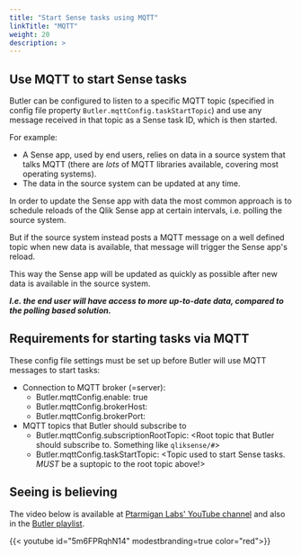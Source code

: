 ```yaml
---
title: "Start Sense tasks using MQTT"
linkTitle: "MQTT"
weight: 20
description: >
---
```


## Use MQTT to start Sense tasks

Butler can be configured to listen to a specific MQTT topic (specified in config file property `Butler.mqttConfig.taskStartTopic`) and use any message received in that topic as a Sense task ID, which is then started.

For example:

- A Sense app, used by end users, relies on data in a source system that talks MQTT (there are _lots_ of MQTT libraries available, covering most operating systems).
- The data in the source system can be updated at any time.

In order to update the Sense app with data the most common approach is to schedule reloads of the Qlik Sense app at certain intervals, i.e. polling the source system.

But if the source system instead posts a MQTT message on a well defined topic when new data is available, that message will trigger the Sense app's reload.

This way the Sense app will be updated as quickly as possible after new data is available in the source system.

**_I.e. the end user will have access to more up-to-date data, compared to the polling based solution._**

## Requirements for starting tasks via MQTT

These config file settings must be set up before Butler will use MQTT messages to start tasks:

- Connection to MQTT broker (=server):
  - Butler.mqttConfig.enable: true
  - Butler.mqttConfig.brokerHost: <IP or host name of MQTT broker>
  - Butler.mqttConfig.brokerPort: <Port where MQTT broker is listening>
- MQTT topics that Butler should subscribe to
  - Butler.mqttConfig.subscriptionRootTopic: <Root topic that Butler should subscribe to. Something like `qliksense/#`>
  - Butler.mqttConfig.taskStartTopic: <Topic used to start Sense tasks. _MUST_ be a suptopic to the root topic above!>

## Seeing is believing

The video below is available at [Ptarmigan Labs' YouTube channel](https://www.youtube.com/channel/UCpQblhippq-KfWkXEEYFHTQ) and also in the [Butler playlist](https://www.youtube.com/playlist?list=PLUuyY5OOOsz3XX5YT2QEwa7dzaBT1kOCP).

{{< youtube id="5m6FPRqhN14" modestbranding=true color="red">}}
